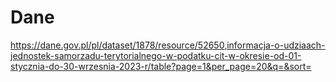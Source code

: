 # Dane
https://dane.gov.pl/pl/dataset/1878/resource/52650,informacja-o-udziaach-jednostek-samorzadu-terytorialnego-w-podatku-cit-w-okresie-od-01-stycznia-do-30-wrzesnia-2023-r/table?page=1&per_page=20&q=&sort=